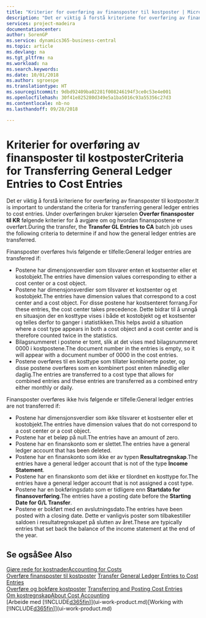 ```yaml
---
title: "Kriterier for overføring av finansposter til kostposter | Microsoft-dokumentasjon"
description: "Det er viktig å forstå kriteriene for overføring av finansposter til kostposter. Under overføringen bruker kjørselen **Overfør finansposter til KR** følgende kriterier for å avgjøre om og hvordan finanspostene er overført."
services: project-madeira
documentationcenter: 
author: SorenGP
ms.service: dynamics365-business-central
ms.topic: article
ms.devlang: na
ms.tgt_pltfrm: na
ms.workload: na
ms.search.keywords: 
ms.date: 10/01/2018
ms.author: sgroespe
ms.translationtype: HT
ms.sourcegitcommit: 9dbd92409ba02281f008246194f3ce0c53e4e001
ms.openlocfilehash: 30f41e825280d349e5a1ba5016c93a55356c27d3
ms.contentlocale: nb-no
ms.lasthandoff: 09/28/2018

---
```

# <a name="criteria-for-transferring-general-ledger-entries-to-cost-entries"></a><span data-ttu-id="e6994-104">Kriterier for overføring av finansposter til kostposter</span><span class="sxs-lookup"><span data-stu-id="e6994-104">Criteria for Transferring General Ledger Entries to Cost Entries</span></span>
<span data-ttu-id="e6994-105">Det er viktig å forstå kriteriene for overføring av finansposter til kostposter.</span><span class="sxs-lookup"><span data-stu-id="e6994-105">It is important to understand the criteria for transferring general ledger entries to cost entries.</span></span> <span data-ttu-id="e6994-106">Under overføringen bruker kjørselen **Overfør finansposter til KR** følgende kriterier for å avgjøre om og hvordan finanspostene er overført.</span><span class="sxs-lookup"><span data-stu-id="e6994-106">During the transfer, the **Transfer GL Entries to CA** batch job uses the following criteria to determine if and how the general ledger entries are transferred.</span></span>  

<span data-ttu-id="e6994-107">Finansposter overføres hvis følgende er tilfelle:</span><span class="sxs-lookup"><span data-stu-id="e6994-107">General ledger entries are transferred if:</span></span>  

-   <span data-ttu-id="e6994-108">Postene har dimensjonsverdier som tilsvarer enten et kostsenter eller et kostobjekt.</span><span class="sxs-lookup"><span data-stu-id="e6994-108">The entries have dimension values corresponding to either a cost center or a cost object.</span></span>  
-   <span data-ttu-id="e6994-109">Postene har dimensjonsverdier som tilsvarer et kostsenter og et kostobjekt.</span><span class="sxs-lookup"><span data-stu-id="e6994-109">The entries have dimension values that correspond to a cost center and a cost object.</span></span> <span data-ttu-id="e6994-110">For disse postene har kostsenteret forrang.</span><span class="sxs-lookup"><span data-stu-id="e6994-110">For these entries, the cost center takes precedence.</span></span> <span data-ttu-id="e6994-111">Dette bidrar til å unngå en situasjon der en kosttype vises i både et kostobjekt og et kostsenter og telles derfor to ganger i statistikken.</span><span class="sxs-lookup"><span data-stu-id="e6994-111">This helps avoid a situation where a cost type appears in both a cost object and a cost center and is therefore counted twice in the statistics.</span></span>  
-   <span data-ttu-id="e6994-112">Bilagsnummeret i postene er tomt, slik at det vises med bilagsnummeret 0000 i kostpostene.</span><span class="sxs-lookup"><span data-stu-id="e6994-112">The document number in the entries is empty, so it will appear with a document number of 0000 in the cost entries.</span></span>  
-   <span data-ttu-id="e6994-113">Postene overføres til en kosttype som tillater kombinerte poster, og disse postene overføres som en kombinert post enten månedlig eller daglig.</span><span class="sxs-lookup"><span data-stu-id="e6994-113">The entries are transferred to a cost type that allows for combined entries and these entries are transferred as a combined entry either monthly or daily.</span></span>  

<span data-ttu-id="e6994-114">Finansposter overføres ikke hvis følgende er tilfelle:</span><span class="sxs-lookup"><span data-stu-id="e6994-114">General ledger entries are not transferred if:</span></span>  

-   <span data-ttu-id="e6994-115">Postene har dimensjonsverdier som ikke tilsvarer et kostsenter eller et kostobjekt.</span><span class="sxs-lookup"><span data-stu-id="e6994-115">The entries have dimension values that do not correspond to a cost center or a cost object.</span></span>  
-   <span data-ttu-id="e6994-116">Postene har et beløp på null.</span><span class="sxs-lookup"><span data-stu-id="e6994-116">The entries have an amount of zero.</span></span>  
-   <span data-ttu-id="e6994-117">Postene har en finanskonto som er slettet.</span><span class="sxs-lookup"><span data-stu-id="e6994-117">The entries have a general ledger account that has been deleted.</span></span>  
-   <span data-ttu-id="e6994-118">Postene har en finanskonto som ikke er av typen **Resultatregnskap**.</span><span class="sxs-lookup"><span data-stu-id="e6994-118">The entries have a general ledger account that is not of the type **Income Statement**.</span></span>  
-   <span data-ttu-id="e6994-119">Postene har en finanskonto som det ikke er tilordnet en kosttype for.</span><span class="sxs-lookup"><span data-stu-id="e6994-119">The entries have a general ledger account that is not assigned a cost type.</span></span>  
-   <span data-ttu-id="e6994-120">Postene har en bokføringsdato som er tidligere enn **Startdato for finansoverføring**.</span><span class="sxs-lookup"><span data-stu-id="e6994-120">The entries have a posting date before the **Starting Date for G/L Transfer**.</span></span>  
-   <span data-ttu-id="e6994-121">Postene er bokført med en avslutningsdato.</span><span class="sxs-lookup"><span data-stu-id="e6994-121">The entries have been posted with a closing date.</span></span> <span data-ttu-id="e6994-122">Dette er vanligvis poster som tilbakestiller saldoen i resultatregnskapet på slutten av året.</span><span class="sxs-lookup"><span data-stu-id="e6994-122">These are typically entries that set back the balance of the income statement at the end of the year.</span></span>  

## <a name="see-also"></a><span data-ttu-id="e6994-123">Se også</span><span class="sxs-lookup"><span data-stu-id="e6994-123">See Also</span></span>  
[<span data-ttu-id="e6994-124">Gjøre rede for kostnader</span><span class="sxs-lookup"><span data-stu-id="e6994-124">Accounting for Costs</span></span>](finance-manage-cost-accounting.md)  
 <span data-ttu-id="e6994-125">[Overføre finansposter til kostposter](finance-how-to-transfer-general-ledger-entries-to-cost-entries.md) </span><span class="sxs-lookup"><span data-stu-id="e6994-125">[Transfer General Ledger Entries to Cost Entries](finance-how-to-transfer-general-ledger-entries-to-cost-entries.md) </span></span>  
 <span data-ttu-id="e6994-126">[Overføre og bokføre kostposter](finance-transfer-and-post-cost-entries.md) </span><span class="sxs-lookup"><span data-stu-id="e6994-126">[Transferring and Posting Cost Entries](finance-transfer-and-post-cost-entries.md) </span></span>  
 [<span data-ttu-id="e6994-127">Om kostregnskap</span><span class="sxs-lookup"><span data-stu-id="e6994-127">About Cost Accounting</span></span>](finance-about-cost-accounting.md)  
 <span data-ttu-id="e6994-128">[Arbeide med [!INCLUDE[d365fin](includes/d365fin_md.md)]](ui-work-product.md)</span><span class="sxs-lookup"><span data-stu-id="e6994-128">[Working with [!INCLUDE[d365fin](includes/d365fin_md.md)]](ui-work-product.md)</span></span>

